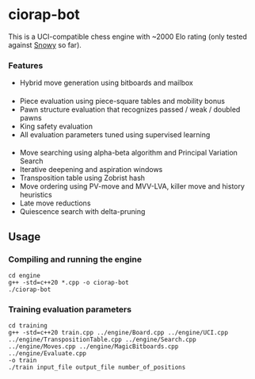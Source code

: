 # ciorap-bot

This is a UCI-compatible chess engine with ~2000 Elo rating (only tested against [Snowy](https://github.com/JasonCreighton/snowy) so far).

### Features

- Hybrid move generation using bitboards and mailbox
####
- Piece evaluation using piece-square tables and mobility bonus
- Pawn structure evaluation that recognizes passed / weak / doubled pawns
- King safety evaluation
- All evaluation parameters tuned using supervised learning
#### 
- Move searching using alpha-beta algorithm and Principal Variation Search
- Iterative deepening and aspiration windows
- Transposition table using Zobrist hash
- Move ordering using PV-move and MVV-LVA, killer move and history heuristics
- Late move reductions 
- Quiescence search with delta-pruning

## Usage
### Compiling and running the engine
```
cd engine
g++ -std=c++20 *.cpp -o ciorap-bot
./ciorap-bot
```

### Training evaluation parameters
```
cd training
g++ -std=c++20 train.cpp ../engine/Board.cpp ../engine/UCI.cpp ../engine/TranspositionTable.cpp ../engine/Search.cpp ../engine/Moves.cpp ../engine/MagicBitboards.cpp ../engine/Evaluate.cpp
-o train
./train input_file output_file number_of_positions
```